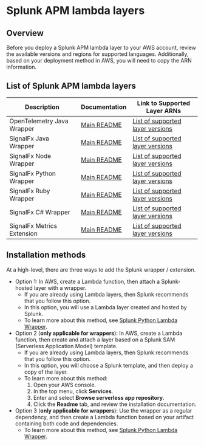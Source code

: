 # Splunk APM lambda layers

## Overview

Before you deploy a Splunk APM lambda layer to your AWS account, review the available versions and regions for supported languages.
Additionally, based on your deployment method in AWS, you will need to copy the ARN information. 


## List of Splunk APM lambda layers

| Description                | Documentation                                                         | Link to Supported Layer ARNs 
| -------------------------- | --------------------------------------------------------------------- | ------------------------------------------------------------------------
| OpenTelemetry Java Wrapper | [Main README](https://github.com/signalfx/splunk-otel-java-lambda)    | [List of supported layer versions](./otel-java/OTEL-JAVA.md)     
| SignalFx Java Wrapper      | [Main README](https://github.com/signalfx/lambda-java)                | [List of supported layer versions](./java/JAVA.md)     
| SignalFx Node Wrapper      | [Main README](https://github.com/signalfx/lambda-nodejs)              | [List of supported layer versions](./node/NODE.md)        
| SignalFx Python Wrapper    | [Main README](https://github.com/signalfx/lambda-python)              | [List of supported layer versions](./python/PYTHON.md)        
| SignalFx Ruby Wrapper      | [Main README](https://github.com/signalfx/lambda-ruby)                | [List of supported layer versions](./ruby/RUBY.md)        
| SignalFx C# Wrapper        | [Main README](https://github.com/signalfx/lambda-csharp)              | [List of supported layer versions](./csharp/CSHARP.md)        
| SignalFx Metrics Extension | [Main README](./lambda-extensions/README.md)                          | [List of supported layer versions](./lambda-extension/lambda-extension-versions.md) 


## Installation methods

At a high-level, there are three ways to add the Splunk wrapper / extension. 

   * Option 1: In AWS, create a Lambda function, then attach a Splunk-hosted layer with a wrapper.
      * If you are already using Lambda layers, then Splunk recommends that you follow this option. 
      * In this option, you will use a Lambda layer created and hosted by Splunk.
      * To learn more about this method, see [Splunk Python Lambda Wrapper](https://github.com/signalfx/lambda-python/blob/master/README.rst). 
   * Option 2 (**only applicable for wrappers**): In AWS, create a Lambda function, then create and attach a layer based on a Splunk SAM (Serverless Application Model) template.
      * If you are already using Lambda layers, then Splunk recommends that you follow this option. 
      * In this option, you will choose a Splunk template, and then deploy a copy of the layer.
      * To learn more about this method: 
          1. Open your AWS console. 
          2. In the top menu, click **Services**. 
          3. Enter and select **Browse serverless app repository**. 
          4. Click the **Readme** tab, and review the installation documentation. 
   * Option 3 (**only applicable for wrappers**): Use the wrapper as a regular dependency, and then create a Lambda function based on your artifact containing both code and dependencies.   
      * To learn more about this method, see [Splunk Python Lambda Wrapper](https://github.com/signalfx/lambda-python/blob/master/README.rst). 
